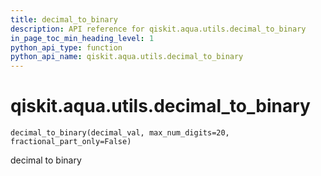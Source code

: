 ```yaml
---
title: decimal_to_binary
description: API reference for qiskit.aqua.utils.decimal_to_binary
in_page_toc_min_heading_level: 1
python_api_type: function
python_api_name: qiskit.aqua.utils.decimal_to_binary
---
```


# qiskit.aqua.utils.decimal\_to\_binary

<span id="qiskit.aqua.utils.decimal_to_binary" />

`decimal_to_binary(decimal_val, max_num_digits=20, fractional_part_only=False)`

decimal to binary

